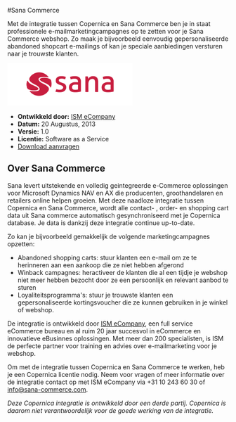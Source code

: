#Sana Commerce

Met de integratie tussen Copernica en Sana Commerce ben je in staat
professionele e-mailmarketingcampagnes op te zetten voor je Sana
Commerce webshop. Zo maak je bijvoorbeeld eenvoudig gepersonaliseerde
abandoned shopcart e-mailings of kan je speciale aanbiedingen versturen
naar je trouwste klanten.

![Sana Commerce](../images/sana-logo.png)

-   **Ontwikkeld door:** [ISM
    eCompany](http://www.ism.nl "ISM eCompany")
-   **Datum:** 20 Augustus, 2013
-   **Versie:** 1.0
-   **Licentie:** Software as a Service
-   [Download
    aanvragen](mailto:info@sana-commerce.com?subject=Aanvraag%20download%20Sana%20Commerce%20integratie "Download aanvragen")

Over Sana Commerce
------------------

Sana levert uitstekende en volledig geintegreerde e-Commerce oplossingen
voor Microsoft Dynamics NAV en AX die producenten, groothandelaren en
retailers online helpen groeien. Met deze naadloze integratie tussen
Copernica en Sana Commerce, wordt alle contact- , order- en shopping
cart data uit Sana commerce automatisch gesynchroniseerd met je
Copernica database. Je data is dankzij deze integratie continue
up-to-date.

Zo kan je bijvoorbeeld gemakkelijk de volgende marketingcampagnes
opzetten:

-   Abandoned shopping carts: stuur klanten een e-mail om ze te
    herinneren aan een aankoop die ze niet hebben afgerond
-   Winback campagnes: heractiveer de klanten die al een tijdje je
    webshop niet meer hebben bezocht door ze een persoonlijk en relevant
    aanbod te sturen
-   Loyaliteitsprogramma's: stuur je trouwste klanten een
    gepersonaliseerde kortingsvoucher die ze kunnen gebruiken in je
    winkel of webshop.

De integratie is ontwikkeld door [ISM eCompany](http://www.ism.nl), een
full service eCommerce bureau en al ruim 20 jaar succesvol in eCommerce
en innovatieve eBusinnes oplossingen. Met meer dan 200 specialisten, is
ISM de perfecte partner voor training en advies over e-mailmarketing
voor je webshop.

Om met de integratie tussen Copernica en Sana Commerce te werken, heb je
een Copernica licentie nodig. Neem voor vragen of meer informatie over
de integratie contact op met ISM eCompany via +31 10 243 60 30 of
[info@sana-commerce.com](mailto:info@sana-commerce.com).

*Deze Copernica integratie is ontwikkeld door een derde partij.
Copernica is daarom niet verantwoordelijk voor de goede werking van de
integratie.*
